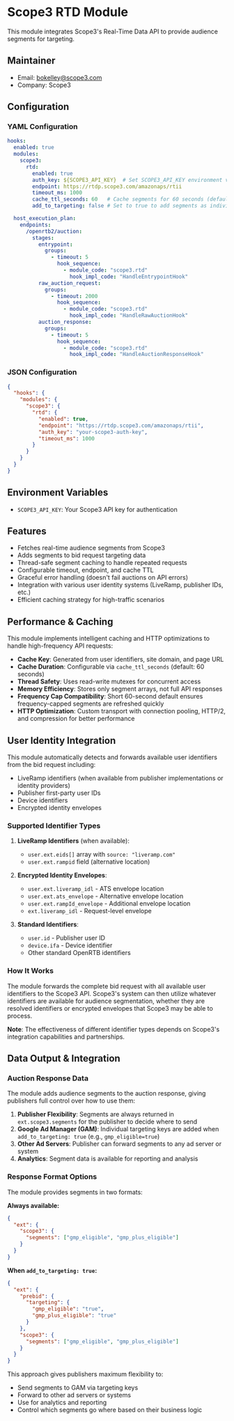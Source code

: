 # Scope3 RTD Module

This module integrates Scope3's Real-Time Data API to provide audience segments for targeting.

## Maintainer
- Email: bokelley@scope3.com
- Company: Scope3

## Configuration

### YAML Configuration
```yaml
hooks:
  enabled: true
  modules:
    scope3:
      rtd:
        enabled: true
        auth_key: ${SCOPE3_API_KEY}  # Set SCOPE3_API_KEY environment variable
        endpoint: https://rtdp.scope3.com/amazonaps/rtii
        timeout_ms: 1000
        cache_ttl_seconds: 60   # Cache segments for 60 seconds (default)
        add_to_targeting: false # Set to true to add segments as individual targeting keys for GAM

  host_execution_plan:
    endpoints:
      /openrtb2/auction:
        stages:
          entrypoint:
            groups:
              - timeout: 5
                hook_sequence:
                  - module_code: "scope3.rtd"
                    hook_impl_code: "HandleEntrypointHook"
          raw_auction_request:
            groups:
              - timeout: 2000
                hook_sequence:
                  - module_code: "scope3.rtd"
                    hook_impl_code: "HandleRawAuctionHook"
          auction_response:
            groups:
              - timeout: 5
                hook_sequence:
                  - module_code: "scope3.rtd"
                    hook_impl_code: "HandleAuctionResponseHook"
```

### JSON Configuration
```json
{
  "hooks": {
    "modules": {
      "scope3": {
        "rtd": {
          "enabled": true,
          "endpoint": "https://rtdp.scope3.com/amazonaps/rtii",
          "auth_key": "your-scope3-auth-key",
          "timeout_ms": 1000
        }
      }
    }
  }
}
```

## Environment Variables
- `SCOPE3_API_KEY`: Your Scope3 API key for authentication

## Features
- Fetches real-time audience segments from Scope3
- Adds segments to bid request targeting data
- Thread-safe segment caching to handle repeated requests
- Configurable timeout, endpoint, and cache TTL
- Graceful error handling (doesn't fail auctions on API errors)  
- Integration with various user identity systems (LiveRamp, publisher IDs, etc.)
- Efficient caching strategy for high-traffic scenarios

## Performance & Caching
This module implements intelligent caching and HTTP optimizations to handle high-frequency API requests:

- **Cache Key**: Generated from user identifiers, site domain, and page URL
- **Cache Duration**: Configurable via `cache_ttl_seconds` (default: 60 seconds)
- **Thread Safety**: Uses read-write mutexes for concurrent access
- **Memory Efficiency**: Stores only segment arrays, not full API responses
- **Frequency Cap Compatibility**: Short 60-second default ensures frequency-capped segments are refreshed quickly
- **HTTP Optimization**: Custom transport with connection pooling, HTTP/2, and compression for better performance

## User Identity Integration
This module automatically detects and forwards available user identifiers from the bid request including:

- LiveRamp identifiers (when available from publisher implementations or identity providers)
- Publisher first-party user IDs
- Device identifiers 
- Encrypted identity envelopes


### Supported Identifier Types
1. **LiveRamp Identifiers** (when available):
   - `user.ext.eids[]` array with `source: "liveramp.com"`
   - `user.ext.rampid` field (alternative location)

2. **Encrypted Identity Envelopes**:
   - `user.ext.liveramp_idl` - ATS envelope location
   - `user.ext.ats_envelope` - Alternative envelope location  
   - `user.ext.rampId_envelope` - Additional envelope location
   - `ext.liveramp_idl` - Request-level envelope

3. **Standard Identifiers**:
   - `user.id` - Publisher user ID
   - `device.ifa` - Device identifier
   - Other standard OpenRTB identifiers

### How It Works
The module forwards the complete bid request with all available user identifiers to the Scope3 API. Scope3's system can then utilize whatever identifiers are available for audience segmentation, whether they are resolved identifiers or encrypted envelopes that Scope3 may be able to process.

**Note**: The effectiveness of different identifier types depends on Scope3's integration capabilities and partnerships.

## Data Output & Integration

### Auction Response Data
The module adds audience segments to the auction response, giving publishers full control over how to use them:

1. **Publisher Flexibility**: Segments are always returned in `ext.scope3.segments` for the publisher to decide where to send
2. **Google Ad Manager (GAM)**: Individual targeting keys are added when `add_to_targeting: true` (e.g., `gmp_eligible=true`)
3. **Other Ad Servers**: Publisher can forward segments to any ad server or system
4. **Analytics**: Segment data is available for reporting and analysis

### Response Format Options
The module provides segments in two formats:

**Always available:**
```json
{
  "ext": {
    "scope3": {
      "segments": ["gmp_eligible", "gmp_plus_eligible"]
    }
  }
}
```

**When `add_to_targeting: true`:**
```json
{
  "ext": {
    "prebid": {
      "targeting": {
        "gmp_eligible": "true",
        "gmp_plus_eligible": "true"
      }
    },
    "scope3": {
      "segments": ["gmp_eligible", "gmp_plus_eligible"]
    }
  }
}
```

This approach gives publishers maximum flexibility to:
- Send segments to GAM via targeting keys
- Forward to other ad servers or systems
- Use for analytics and reporting
- Control which segments go where based on their business logic
